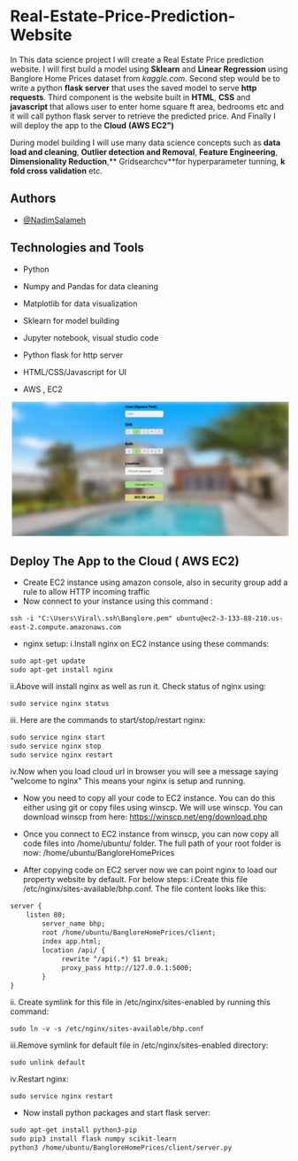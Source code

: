 # Real-Estate-Price-Prediction-Website
 In This data science project I will create  a Real Estate Price 
prediction website. I will first build a model using **Sklearn**
and **Linear Regression** using Banglore Home Prices dataset from *kaggle.com*.
Second step would be to write a python **flask
server** that uses the saved model to serve **http requests**. 
   Third component is the website built in **HTML**, **CSS** and 
   **javascript** that allows user to enter home square ft area,
 bedrooms etc and it will call python flask server to retrieve
  the predicted price. And Finally I will deploy the app to the **Cloud** 
**(AWS EC2")**

During model building I will use many data science concepts such as **data load and cleaning**,
**Outlier detection and Removal**, **Feature Engineering**, 
**Dimensionality Reduction**,** Gridsearchcv**for hyperparameter tunning, 
**k fold cross validation** etc.
 



## Authors

- [@NadimSalameh](https://github.com/NadimSalameh)


## Technologies and Tools

* Python

* Numpy and Pandas for data cleaning

* Matplotlib for data visualization

* Sklearn for model building

* Jupyter notebook, visual studio code 

* Python flask for http server

* HTML/CSS/Javascript for UI

* AWS , EC2 

![Alt text](https://github.com/NadimSalameh/Real-Estate-Price-Prediction-Website/blob/main/Home%20Price%20Prediction.png "Home Price Prediction")

## Deploy The App to the Cloud ( AWS EC2)

* Create EC2 instance using amazon console, also in security group add a rule to allow HTTP incoming traffic
* Now connect to your instance using this command :

```console
ssh -i "C:\Users\Viral\.ssh\Banglore.pem" ubuntu@ec2-3-133-88-210.us-east-2.compute.amazonaws.com
```
* nginx setup:
i.Install nginx on EC2 instance using these commands:
```console
sudo apt-get update
sudo apt-get install nginx
```
ii.Above will install nginx as well as run it. Check status of nginx using:
``` console
sudo service nginx status
```
iii. Here are the commands to start/stop/restart nginx:
``` console
sudo service nginx start
sudo service nginx stop
sudo service nginx restart
```
iv.Now when you load cloud url in browser you will see a message saying "welcome to nginx" This means your nginx is setup and running.

* Now you need to copy all your code to EC2 instance. You can do this either using git or copy files using winscp. We will use winscp. You can download winscp from here: https://winscp.net/eng/download.php

* Once you connect to EC2 instance from winscp, you can now copy all code files into /home/ubuntu/ folder. The full path of your root folder is now: /home/ubuntu/BangloreHomePrices

* After copying code on EC2 server now we can point nginx to load our property website by default. For below steps:
i.Create this file /etc/nginx/sites-available/bhp.conf. The file content looks like this:
``` console
server {
    listen 80;
        server_name bhp;
        root /home/ubuntu/BangloreHomePrices/client;
        index app.html;
        location /api/ {
             rewrite ^/api(.*) $1 break;
             proxy_pass http://127.0.0.1:5000;
        }
}

```
ii. Create symlink for this file in /etc/nginx/sites-enabled by running this command:
```console
sudo ln -v -s /etc/nginx/sites-available/bhp.conf
```
iii.Remove symlink for default file in /etc/nginx/sites-enabled directory:
```console
sudo unlink default
```
iv.Restart nginx:
```console
sudo service nginx restart
```

* Now install python packages and start flask server:
``` console
sudo apt-get install python3-pip
sudo pip3 install flask numpy scikit-learn
python3 /home/ubuntu/BangloreHomePrices/client/server.py

 ```

